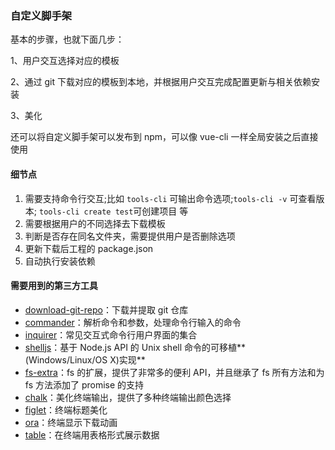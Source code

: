 ### 自定义脚手架

基本的步骤，也就下面几步：

1、用户交互选择对应的模板

2、通过 git 下载对应的模板到本地，并根据用户交互完成配置更新与相关依赖安装

3、美化

还可以将自定义脚手架可以发布到 npm，可以像 vue-cli 一样全局安装之后直接使用

#### 细节点

1. 需要支持命令行交互;比如 `tools-cli` 可输出命令选项;`tools-cli -v` 可查看版本; `tools-cli create test`可创建项目 等
2. 需要根据用户的不同选择去下载模板
3. 判断是否存在同名文件夹，需要提供用户是否删除选项
4. 更新下载后工程的 package.json
5. 自动执行安装依赖

#### 需要用到的第三方工具

- [download-git-repo](https://www.npmjs.com/package/download-git-repo)：下载并提取 git 仓库
- [commander](https://www.npmjs.com/package/commander)：解析命令和参数，处理命令行输入的命令
- [inquirer](https://www.npmjs.com/package/inquirer)：常见交互式命令行用户界面的集合
- [shelljs](https://www.npmjs.com/package/shelljs)：基于 Node.js API 的 Unix shell 命令的可移植**(Windows/Linux/OS X)实现**
- [fs-extra](https://www.npmjs.com/package/fs-extra)：fs 的扩展，提供了非常多的便利 API，并且继承了 fs 所有方法和为 fs 方法添加了 promise 的支持
- [chalk](https://www.npmjs.com/package/chalk)：美化终端输出，提供了多种终端输出颜色选择
- [figlet](https://www.npmjs.com/package/figlet)：终端标题美化
- [ora](https://www.npmjs.com/package/ora)：终端显示下载动画
- [table](https://www.npmjs.com/package/table)：在终端用表格形式展示数据
